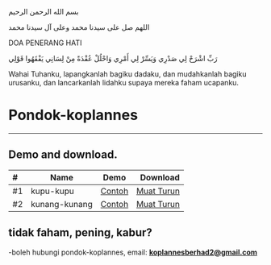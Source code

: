 بسم الله الرحمن الرحيم

اللهم صل على سيدنا محمد وعلى آل سيدنا محمد


DOA PENERANG HATI

رَبِّ اشْرَحْ لِي صَدْرِي وَيَسِّرْ لِي أَمْرِي 
وَاحْلُلْ عُقْدَةً مِنْ لِسَانِي يَفْقَهُوا قَوْلِي

Wahai Tuhanku, lapangkanlah bagiku dadaku, dan mudahkanlah bagiku urusanku, 
dan lancarkanlah lidahku supaya mereka faham ucapanku.

# Pondok-koplannes

_____________________________

## Demo and download.


| #    | Name              |                                          Demo                                          | Download  |
|:-----|-------------------|:--------------------------------------------------------------------------------------:| -------------------------:    |
| #1   | kupu-kupu         |                [Contoh](https://pondok-koplannes.github.io/kupu-kupu/)                 | [Muat Turun](https://dokumen.koplannesberhad.live/kupu-kupu_koplannes) |
| #2   | kunang-kunang     |                 [Contoh](https://pondok-koplannes.github.io/kunang-kunang/)            | [Muat Turun](https://dokumen.koplannesberhad.live/kunang-kunang_koplannes) |

## tidak faham, pening, kabur?
-boleh hubungi pondok-koplannes, email: **koplannesberhad2@gmail.com**

